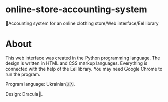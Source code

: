 # online-store-accounting-system
🍇Accounting system for an online clothing store/Web interface/Eel library


# About

This web interface was created in the Python programming language. The design is written in HTML and CSS markup languages. Everything is connected with the help of the Eel library.
You may need Google Chrome to run the program.

Program language: Ukrainian🇺🇦.

Design: Dracula🧛.

